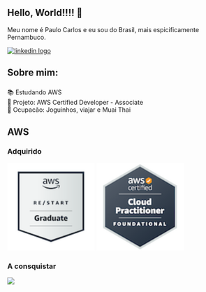 ## Hello, World!!!! 👋

<p align="left">Meu nome é Paulo Carlos e eu sou do Brasil, mais espicificamente Pernambuco.</p>

[<img src="https://raw.githubusercontent.com/maurodesouza/profile-readme-generator/master/src/assets/icons/social/linkedin/default.svg" width="52" height="40" alt="linkedin logo"/>](https://www.linkedin.com/in/paulocarlosfilho)

###

<h2 align="left">Sobre mim:</h2>

###

<p align="left">📚 Estudando AWS<br>🎯 Projeto: AWS Certified Developer - Associate<br>🎲 Ocupacão: Joguinhos, viajar e Muai Thai  </p>

###

## AWS

### Adquirido 
<div align="left">
  <img height="200" src="/logo/aws/confirm/aws-re-start-graduate.png"  />
  <img height="200" src="/logo/aws/confirm/aws-certified-cloud-practitioner.png"  />
</div>

### A consquistar

  <img height="200" src="https://images.credly.com/size/340x340/images/b9feab85-1a43-4f6c-99a5-631b88d5461b/image.png"  />


###




<!--
**paulocarlosfilho/paulocarlosfilho** is a ✨ _special_ ✨ repository because its `README.md` (this file) appears on your GitHub profile.

Here are some ideas to get you started:

- 🔭 I’m currently working on ...
- 🌱 I’m currently learning ...
- 👯 I’m looking to collaborate on ...
- 🤔 I’m looking for help with ...
- 💬 Ask me about ...
- 📫 How to reach me: ...
- 😄 Pronouns: ...
- ⚡ Fun fact: ...
-->
